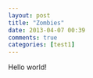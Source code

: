 ```yaml
---
layout: post
title: "Zombies"
date: 2013-04-07 00:39
comments: true
categories: [test1]
---
```

Hello world!